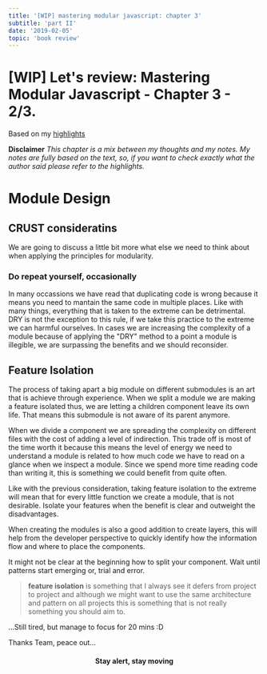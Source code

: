 ```yaml
---
title: '[WIP] mastering modular javascript: chapter 3'
subtitle: 'part II'
date: '2019-02-05'
topic: 'book review'
---
```


# [WIP] Let's review: Mastering Modular Javascript - Chapter 3 - 2/3.

Based on my [highlights](https://github.com/neomaxzero/m-quickreview/blob/master/mastering-modular-js/chapter-03.md)

**Disclaimer**
*This chapter is a mix between my thoughts and my notes.
My notes are fully based on the text, so, if you want to check exactly what the author said please refer to the highlights.*

# Module Design

## CRUST consideratins

We are going to discuss a little bit more what else we need to think about when applying the principles for modularity.

### Do repeat yourself, occasionally

In many occassions we have read that duplicating code is wrong because it means you need to mantain the same code in multiple places. Like with many things, everything that is taken to the extreme can be detrimental. DRY is not the exception to this rule, if we take this practice to the extreme we can harmful ourselves. In cases we are increasing the complexity of a module because of applying the "DRY" method to a point a module is illegible, we are surpassing the benefits and we should reconsider.

## Feature Isolation

The process of taking apart a big module on different submodules is an art that is achieve through experience. When we split a module we are making a feature isolated thus, we are letting a children component leave its own life. That means this submodule is not aware of its parent anymore.

When we divide a component we are spreading the complexity on different files with the cost of adding a level of indirection. This trade off is most of the time worth it because this means the level of energy we need to understand a module is related to how much code we have to read on a glance when we inspect a module. Since we spend more time reading code than writing it, this is something we could benefit from quite often.

Like with the previous consideration, taking feature isolation to the extreme will mean that for every little function we create a module, that is not desirable. Isolate your features when the benefit is clear and outweight the disadvantages. 

When creating the modules is also a good addition to create layers, this will help from the developer perspective to quickly identify how the information flow and where to place the components.

It might not be clear at the beginning how to split your component. Wait until patterns start emerging or, trial and error.

> **feature isolation** is something that I always see it defers from project to project and although we might want to use the same architecture and pattern on all projects this is something that is not really something you should aim to. 

...Still tired, but manage to focus for 20 mins :D

Thanks Team, peace out...

<h4 align="center" styles="text-weight: bold">
  Stay alert, stay moving
</h4>
